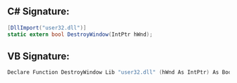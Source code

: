 
## C# Signature:
```cs
[DllImport("user32.dll")]
static extern bool DestroyWindow(IntPtr hWnd);
```

## VB Signature:
```cs
Declare Function DestroyWindow Lib "user32.dll" (hWnd As IntPtr) As Boolean
```
